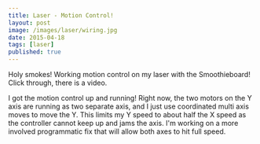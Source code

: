 ```yaml
---
title: Laser - Motion Control!
layout: post
image: /images/laser/wiring.jpg
date: 2015-04-18
tags: [laser]
published: true
---
```


Holy smokes! Working motion control on my laser with the Smoothieboard! Click through, there is a video.

<!--more-->

<!-- This isn't so glamorous but it works... -->
<script>import LiteYoutube from '$lib/LiteYoutube.svelte';</script>
<div class="m-2">
  <LiteYoutube 
    playLabel=''
    videoId="tF7bwEJDgZI"
    videoTitle="90W CO2 Laser Cutter - Test Run"
    posterImageSrc="/images/laser/laserrunning_yt.webp"/>
</div>

I got the motion control up and running! Right now, the two motors on the Y axis are running as two separate axis, and I just use coordinated multi axis moves to move the Y. This limits my Y speed to about half the X speed as the controller cannot keep up and jams the axis. I'm working on a more involved programmatic fix that will allow both axes to hit full speed.
